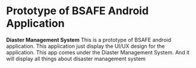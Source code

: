 # Prototype of BSAFE Android Application
**Diaster Management System**
This is a prototype of BSAFE android application. This application just display the UI/UX design for the application. This app comes under the Diaster Management System. And it will display all things about disaster management system 
